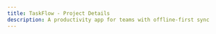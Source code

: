 ```yaml
---
title: TaskFlow - Project Details
description: A productivity app for teams with offline-first sync
---
```


<ProjectDetail slug="taskflow" />